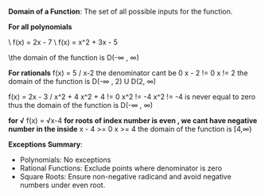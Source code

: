 
**Domain of a Function**: The set of all possible inputs for the function.

**For all polynomials** 

\ f(x) = 2x - 7
\ f(x) = x^2 + 3x - 5

\the domain of the function is D(-∞ , ∞)



**For rationals**
f(x) = 5 / x-2 
the denominator cant be 0
x - 2 != 0
x != 2
the domain of the function is D(-∞ , 2) U D(2, ∞)

f(x) = 2x - 3 / x^2 + 4
x^2 + 4 != 0
x^2 != -4
x^2 != -4 is never equal to zero thus the domain of the function is  D(-∞ , ∞)

**for √**
f(x) = √x-4
**for roots of index number is even , we cant have  negative number in the inside**
x - 4 >= 0
x >= 4
the domain of the function is \[4,∞)

**Exceptions Summary**:

- Polynomials: No exceptions
- Rational Functions: Exclude points where denominator is zero
- Square Roots: Ensure non-negative radicand and avoid negative numbers under even root.